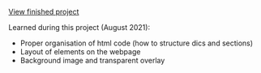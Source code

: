 [View finished project](https://j-pohl.github.io/restaurant_menu/)

Learned during this project (August 2021):
- Proper organisation of html code (how to structure dics and sections)
- Layout of elements on the webpage
- Background image and transparent overlay


